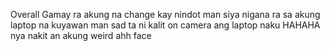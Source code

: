 Overall Gamay ra akung na change kay nindot man siya nigana ra sa akung laptop na kuyawan man sad ta ni kalit on camera ang laptop naku HAHAHA nya nakit an akung weird ahh face
